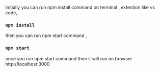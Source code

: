 Initially you can run npm install command on terminal , extention like vs code, 

### `npm install`

then you can run npm start command ,

### `npm start`

once you run npm start command then it will run on browser http://localhost:3000